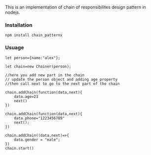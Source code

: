This is an implementation of chain of responsibilites design pattern in nodejs.

### Installation 

```
npm install chain_patternx
```

### Usuage 

```
let person={name:"alex"};

let chain=new Chainer(person);

//here you add new part in the chain 
// update the person object and adding age property
//then call next to go to the next part of the chain

chain.addChain(function(data,next){
    data.age=23
    next()
})

chain.addChain(function(data,next){
    data.phone="1223456789"
    next();
})

chain.addChain((data,next)=>{
    data.gender = "male";
})
chain.start()


```
                               
